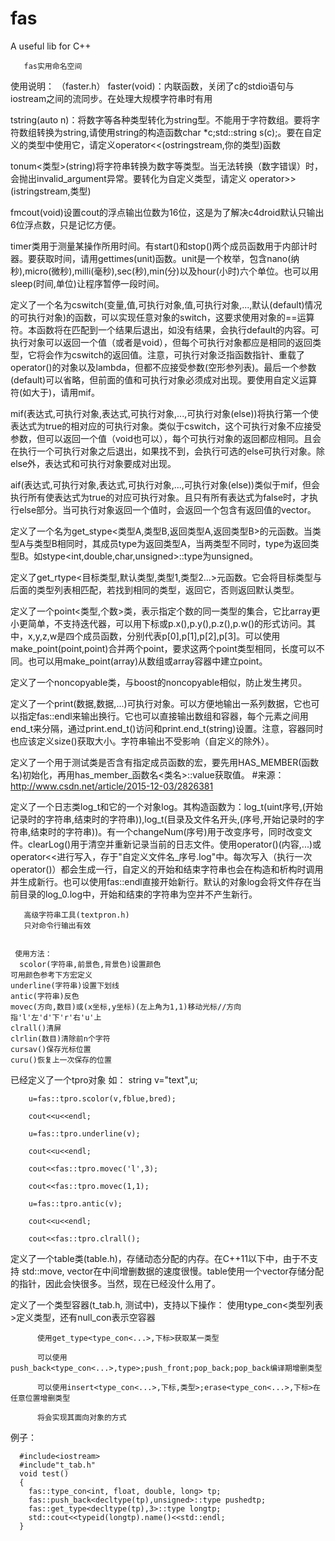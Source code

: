 # fas
A useful lib for C++
  
       fas实用命名空间
       
   使用说明：
   （faster.h）
   faster(void)：内联函数，关闭了c的stdio语句与iostream之间的流同步。在处理大规模字符串时有用
   
   tstring(auto n)：将数字等各种类型转化为string型。不能用于字符数组。要将字符数组转换为string,请使用string的构造函数char *c;std::string s(c);。要在自定义的类型中使用它，请定义operator<<(ostringstream,你的类型)函数
   
   tonum<类型>(string)将字符串转换为数字等类型。当无法转换（数字错误）时，会抛出invalid_argument异常。要转化为自定义类型，请定义 operator>>(istringstream,类型)
   
   fmcout(void)设置cout的浮点输出位数为16位，这是为了解决c4droid默认只输出6位浮点数，只是记忆方便。
   
   timer类用于测量某操作所用时间。有start()和stop()两个成员函数用于内部计时器。要获取时间，请用gettimes(unit)函数。unit是一个枚举，包含nano(纳秒),micro(微秒),milli(毫秒),sec(秒),min(分)以及hour(小时)六个单位。也可以用sleep(时间,单位)让程序暂停一段时间。
   
   定义了一个名为cswitch(变量,值,可执行对象,值,可执行对象,...,默认(default)情况的可执行对象)的函数，可以实现任意对象的switch，这要求使用对象的==运算符。本函数将在匹配到一个结果后退出，如没有结果，会执行default的内容。可执行对象可以返回一个值（或者是void），但每个可执行对象都应是相同的返回类型，它将会作为cswitch的返回值。注意，可执行对象泛指函数指针、重载了operator()的对象以及lambda，但都不应接受参数(空形参列表)。最后一个参数(default)可以省略，但前面的值和可执行对象必须成对出现。要使用自定义运算符(如大于)，请用mif。
   
   mif(表达式,可执行对象,表达式,可执行对象,...,可执行对象(else))将执行第一个使表达式为true的相对应的可执行对象。类似于cswitch，这个可执行对象不应接受参数，但可以返回一个值（void也可以），每个可执行对象的返回都应相同。且会在执行一个可执行对象之后退出，如果找不到，会执行可选的else可执行对象。除else外，表达式和可执行对象要成对出现。
   
   aif(表达式,可执行对象,表达式,可执行对象,...,可执行对象(else))类似于mif，但会执行所有使表达式为true的对应可执行对象。且只有所有表达式为false时，才执行else部分。当可执行对象返回一个值时，会返回一个包含有返回值的vector。
   
   定义了一个名为get_stype<类型A,类型B,返回类型A,返回类型B>的元函数。当类型A与类型B相同时，其成员type为返回类型A，当两类型不同时，type为返回类型B。如stype<int,double,char,unsigned>::type为unsigned。
   
   定义了get_rtype<目标类型,默认类型,类型1,类型2...>元函数。它会将目标类型与后面的类型列表相匹配，若找到相同的类型，返回它，否则返回默认类型。
   
   定义了一个point<类型,个数>类，表示指定个数的同一类型的集合，它比array更小更简单，不支持迭代器，可以用下标或p.x(),p.y(),p.z(),p.w()的形式访问。其中，x,y,z,w是四个成员函数，分别代表p[0],p[1],p[2],p[3]。可以使用make_point(point,point)合并两个point，要求这两个point类型相同，长度可以不同。也可以用make_point(array)从数组或array容器中建立point。
   
   定义了一个noncopyable类，与boost的noncopyable相似，防止发生拷贝。
   
   定义了一个print(数据,数据,...)可执行对象。可以方便地输出一系列数据，它也可以指定fas::endl来输出换行。它也可以直接输出数组和容器，每个元素之间用end_t来分隔，通过print.end_t()访问和print.end_t(string)设置。注意，容器同时也应该定义size()获取大小。字符串输出不受影响（自定义的除外）。
   
   定义了一个用于测试类是否含有指定成员函数的宏，要先用HAS_MEMBER(函数名)初始化，再用has_member_函数名<类名>::value获取值。
   #来源：http://www.csdn.net/article/2015-12-03/2826381
   
   定义了一个日志类log_t和它的一个对象log。其构造函数为：log_t(uint序号,(开始记录时的字符串,结束时的字符串)),log_t(目录及文件名开头,(序号,开始记录时的字符串,结束时的字符串))。有一个changeNum(序号)用于改变序号，同时改变文件。clearLog()用于清空并重新记录当前的日志文件。使用operator()(内容,...)或operator<<进行写入，存于"自定义文件名_序号.log"中。每次写入（执行一次operator()）都会生成一行，自定义的开始和结束字符串也会在构造和析构时调用并生成新行。也可以使用fas::endl直接开始新行。默认的对象log会将文件存在当前目录的log_0.log中，开始和结束的字符串为空并不产生新行。
   
       高级字符串工具(textpron.h)
       只对命令行输出有效
       
       
     使用方法：
      scolor(字符串,前景色,背景色)设置颜色
    可用颜色参考下方宏定义
    underline(字符串)设置下划线
    antic(字符串)反色
    movec(方向,数目)或(x坐标,y坐标)(左上角为1,1)移动光标//方向指'l'左'd'下'r'右'u'上
    clrall()清屏
    clrlin(数目)清除前n个字符
    cursav()保存光标位置
    curu()恢复上一次保存的位置
   已经定义了一个tpro对象
     如：
	    string v="text",u;
	    
	    u=fas::tpro.scolor(v,fblue,bred);
	    
	    cout<<u<<endl;
	    
	    u=fas::tpro.underline(v);
	    
	    cout<<u<<endl;
	    
	    cout<<fas::tpro.movec('l',3);
	    
	    cout<<fas::tpro.movec(1,1);
	    
	    u=fas::tpro.antic(v);
	    
	    cout<<u<<endl;
	    
	    cout<<fas::tpro.clrall();
	    
	    
	    
	    

  定义了一个table类(table.h)，存储动态分配的内存。在C++11以下中，由于不支持 std::move, vector在中间增删数据的速度很慢。table使用一个vector存储分配的指针，因此会快很多。当然，现在已经没什么用了。
  
  
  定义了一个类型容器(t_tab.h, 测试中)，支持以下操作：
          使用type_con<类型列表>定义类型，还有null_con表示空容器
          
          使用get_type<type_con<...>,下标>获取某一类型
          
          可以使用push_back<type_con<...>,type>;push_front;pop_back;pop_back编译期增删类型
          
          可以使用insert<type_con<...>,下标,类型>;erase<type_con<...>,下标>在任意位置增删类型
          
          将会实现其面向对象的方式
  例子：
     
      #include<iostream>
      #include"t_tab.h"
      void test()
      {
      	fas::type_con<int, float, double, long> tp;
      	fas::push_back<decltype(tp),unsigned>::type pushedtp;
      	fas::get_type<decltype(tp),3>::type longtp;
      	std::cout<<typeid(longtp).name()<<std::endl;
      }
      



